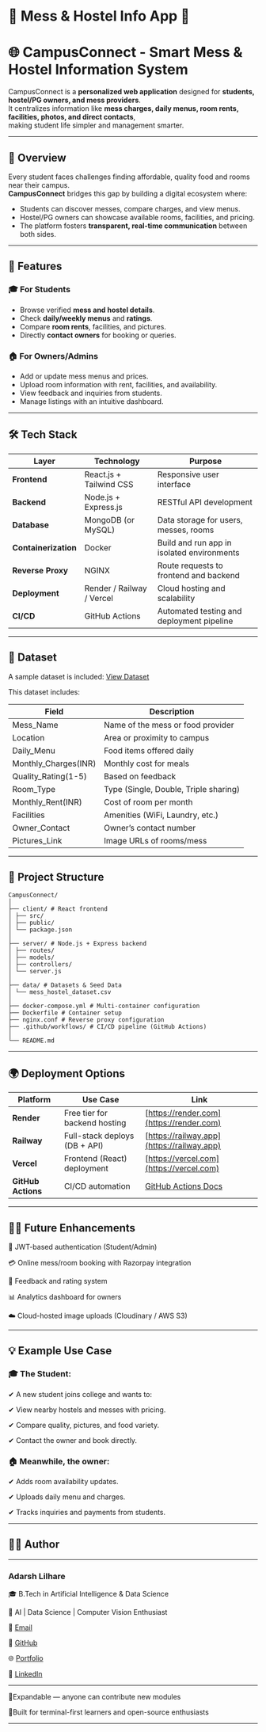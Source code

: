 # 🏫 Mess & Hostel Info App 🍲

# 🌐 CampusConnect - Smart Mess & Hostel Information System 

CampusConnect is a **personalized web application** designed for **students, hostel/PG owners, and mess providers**.  
It centralizes information like **mess charges, daily menus, room rents, facilities, photos, and direct contacts**,  
making student life simpler and management smarter.

---

## 🚀 Overview

Every student faces challenges finding affordable, quality food and rooms near their campus.  
**CampusConnect** bridges this gap by building a digital ecosystem where:

- Students can discover messes, compare charges, and view menus.
- Hostel/PG owners can showcase available rooms, facilities, and pricing.
- The platform fosters **transparent, real-time communication** between both sides.

---
## 🧩 Features

### 🎓 For Students
- Browse verified **mess and hostel details**.
- Check **daily/weekly menus** and **ratings**.
- Compare **room rents**, facilities, and pictures.
- Directly **contact owners** for booking or queries.

### 🏠 For Owners/Admins
- Add or update mess menus and prices.
- Upload room information with rent, facilities, and availability.
- View feedback and inquiries from students.
- Manage listings with an intuitive dashboard.

---

## 🛠️ Tech Stack

| Layer | Technology | Purpose |
|-------|-------------|----------|
| **Frontend** | React.js + Tailwind CSS | Responsive user interface |
| **Backend** | Node.js + Express.js | RESTful API development |
| **Database** | MongoDB (or MySQL) | Data storage for users, messes, rooms |
| **Containerization** | Docker | Build and run app in isolated environments |
| **Reverse Proxy** | NGINX | Route requests to frontend and backend |
| **Deployment** | Render / Railway / Vercel | Cloud hosting and scalability |
| **CI/CD** | GitHub Actions | Automated testing and deployment pipeline |

---

## 📂 Dataset
A sample dataset is included: [View Dataset](https://github.com/AdarshVL/Mess_Hostel_Info_App/blob/main/mess_hostel_dataset.csv)

This dataset includes:

| Field | Description |
|-------|--------------|
| Mess_Name | Name of the mess or food provider |
| Location | Area or proximity to campus |
| Daily_Menu | Food items offered daily |
| Monthly_Charges(INR) | Monthly cost for meals |
| Quality_Rating(1-5) | Based on feedback |
| Room_Type | Type (Single, Double, Triple sharing) |
| Monthly_Rent(INR) | Cost of room per month |
| Facilities | Amenities (WiFi, Laundry, etc.) |
| Owner_Contact | Owner’s contact number |
| Pictures_Link | Image URLs of rooms/mess |

---
## 📂 Project Structure
```
CampusConnect/
│
├── client/ # React frontend
│ ├── src/
│ ├── public/
│ └── package.json
│
├── server/ # Node.js + Express backend
│ ├── routes/
│ ├── models/
│ ├── controllers/
│ └── server.js
│
├── data/ # Datasets & Seed Data
│ └── mess_hostel_dataset.csv
│
├── docker-compose.yml # Multi-container configuration
├── Dockerfile # Container setup
├── nginx.conf # Reverse proxy configuration
├── .github/workflows/ # CI/CD pipeline (GitHub Actions)
│
└── README.md
```
----

## 🌍 Deployment Options

| Platform           | Use Case                      | Link                                                      |
| ------------------ | ----------------------------- | --------------------------------------------------------- |
| **Render**         | Free tier for backend hosting | [https://render.com](https://render.com)                  |
| **Railway**        | Full-stack deploys (DB + API) | [https://railway.app](https://railway.app)                |
| **Vercel**         | Frontend (React) deployment   | [https://vercel.com](https://vercel.com)                  |
| **GitHub Actions** | CI/CD automation              | [GitHub Actions Docs](https://docs.github.com/en/actions) |

---
 
## 👨‍💻 Future Enhancements

🔐 JWT-based authentication (Student/Admin)

💳 Online mess/room booking with Razorpay integration

🧾 Feedback and rating system

📊 Analytics dashboard for owners

☁️ Cloud-hosted image uploads (Cloudinary / AWS S3)

---

## 💡 Example Use Case

### 🎓 The Student:

✔ A new student joins college and wants to:

✔ View nearby hostels and messes with pricing.

✔ Compare quality, pictures, and food variety.

✔ Contact the owner and book directly.

### 🏠 Meanwhile, the owner:

✔ Adds room availability updates.

✔ Uploads daily menu and charges.

✔ Tracks inquiries and payments from students.

---

## 👨‍💻 Author

---
### Adarsh Lilhare 

🎓 B.Tech in Artificial Intelligence & Data Science

💼 AI | Data Science | Computer Vision Enthusiast

📧 [Email](adarshlilhare@example.com)

🐙 [GitHub](https://github.com/AdarshVL) 

🌐 [Portfolio](https://adarshlilhare.dev)

🔗 [LinkedIn](https://www.linkedin.com/in/adarsh-lilhare-b98a91290/)

---

🔹Expandable — anyone can contribute new modules

🔹Built for terminal-first learners and open-source enthusiasts

----
